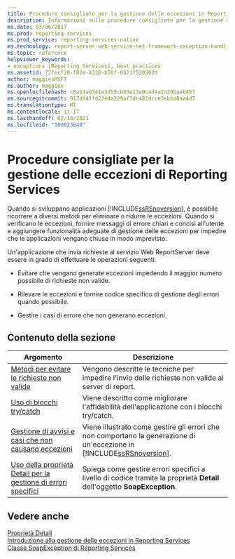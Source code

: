 ```yaml
---
title: Procedure consigliate per la gestione delle eccezioni in Reporting Services | Microsoft Docs
description: Informazioni sulle procedure consigliate per la gestione delle eccezioni di Reporting Services, ad esempio come gestire i casi di errore che non generano eccezioni.
ms.date: 03/06/2017
ms.prod: reporting-services
ms.prod_service: reporting-services-native
ms.technology: report-server-web-service-net-framework-exception-handling
ms.topic: reference
helpviewer_keywords:
- exceptions [Reporting Services], best practices
ms.assetid: 72fecf28-f02e-4338-b50f-0b21f520302d
author: maggiesMSFT
ms.author: maggies
ms.openlocfilehash: c8a14ab341e3d55cb60e13e0c4d4a2a29baeb457
ms.sourcegitcommit: 917df4ffd22e4a229af7dc481dcce3ebba0aa4d7
ms.translationtype: MT
ms.contentlocale: it-IT
ms.lasthandoff: 02/10/2021
ms.locfileid: "100023640"
---
```

# <a name="best-practices-for-reporting-services-exception-handling"></a>Procedure consigliate per la gestione delle eccezioni di Reporting Services
  Quando si sviluppano applicazioni [!INCLUDE[ssRSnoversion](../../../includes/ssrsnoversion-md.md)], è possibile ricorrere a diversi metodi per eliminare o ridurre le eccezioni. Quando si verificano le eccezioni, fornire messaggi di errore chiari e concisi all'utente e aggiungere funzionalità adeguate di gestione delle eccezioni per impedire che le applicazioni vengano chiuse in modo imprevisto.  
  
 Un'applicazione che invia richieste al servizio Web ReportServer deve essere in grado di effettuare le operazioni seguenti:  
  
-   Evitare che vengano generate eccezioni impedendo il maggior numero possibile di richieste non valide.  
  
-   Rilevare le eccezioni e fornire codice specifico di gestione degli errori quando possibile.  
  
-   Gestire i casi di errore che non generano eccezioni.  
  
## <a name="in-this-section"></a>Contenuto della sezione  
  
|Argomento|Descrizione|  
|-----------|-----------------|  
|[Metodi per evitare le richieste non valide](../../../reporting-services/report-server-web-service-net-framework-exception-handling/best-practices/preventing-invalid-requests.md)|Vengono descritte le tecniche per impedire l'invio delle richieste non valide al server di report.|  
|[Uso di blocchi try/catch](../../../reporting-services/report-server-web-service-net-framework-exception-handling/best-practices/using-try-and-catch-blocks.md)|Viene descritto come migliorare l'affidabilità dell'applicazione con i blocchi try/catch.|  
|[Gestione di avvisi e casi che non causano eccezioni](../../../reporting-services/report-server-web-service-net-framework-exception-handling/best-practices/handling-warnings-and-cases-that-do-not-cause-exceptions.md)|Viene illustrato come gestire gli errori che non comportano la generazione di un'eccezione in [!INCLUDE[ssRSnoversion](../../../includes/ssrsnoversion-md.md)].|  
|[Uso della proprietà Detail per la gestione di errori specifici](../../../reporting-services/report-server-web-service-net-framework-exception-handling/best-practices/using-the-detail-property-to-handle-specific-errors.md)|Spiega come gestire errori specifici a livello di codice tramite la proprietà **Detail** dell'oggetto **SoapException**.|  
  
## <a name="see-also"></a>Vedere anche  
 [Proprietà Detail](../../../reporting-services/report-server-web-service-net-framework-exception-handling/soapexception-class/detail-property.md)   
 [Introduzione alla gestione delle eccezioni in Reporting Services](../../../reporting-services/report-server-web-service-net-framework-exception-handling/introducing-exception-handling-in-reporting-services.md)   
 [Classe SoapException di Reporting Services](../../../reporting-services/report-server-web-service-net-framework-exception-handling/soapexception-class/reporting-services-soapexception-class.md)  
  
  

